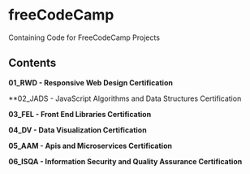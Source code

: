# freeCodeCamp
Containing Code for FreeCodeCamp Projects
## Contents

**01_RWD - Responsive Web Design Certification**

**02_JADS - JavaScript Algorithms and Data Structures Certification

**03_FEL - Front End Libraries Certification**

**04_DV - Data Visualization Certification**

**05_AAM - Apis and Microservices Certification**

**06_ISQA - Information Security and Quality Assurance Certification**

